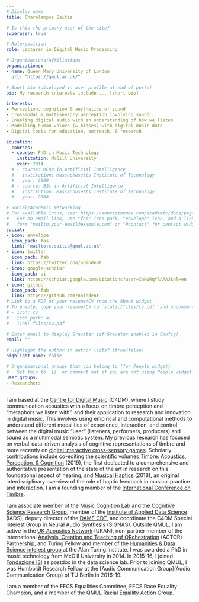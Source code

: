 ```yaml
---
# Display name
title: Charalampos Saitis

# Is this the primary user of the site?
superuser: true

# Role/position
role: Lecturer in Digital Music Processing

# Organizations/Affiliations
organizations:
- name: Queen Mary University of London
  url: "https://qmul.ac.uk/"

# Short bio (displayed in user profile at end of posts)
bio: My research interests include ... [short bio]

interests:
- Perception, cognition & aesthetics of sound
- Crossmodal & multisensory perception involving sound
- Enabling digital audio with an understanding of how we listen
- Modelling human values (& biases) with digital music data
- Digital tools for education, outreach, & research

education:
  courses:
  - course: PhD in Music Technology
    institution: McGill University
    year: 2014
  # - course: MEng in Artificial Intelligence
  #   institution: Massachusetts Institute of Technology
  #   year: 2009
  # - course: BSc in Artificial Intelligence
  #   institution: Massachusetts Institute of Technology
  #   year: 2008

# Social/Academic Networking
# For available icons, see: https://sourcethemes.com/academic/docs/page-builder/#icons
#   For an email link, use "fas" icon pack, "envelope" icon, and a link in the
#   form "mailto:your-email@example.com" or "#contact" for contact widget.
social:
- icon: envelope
  icon_pack: fas
  link: 'mailto:c.saitis@qmul.ac.uk'
- icon: twitter
  icon_pack: fab
  link: https://twitter.com/noindent
- icon: google-scholar
  icon_pack: ai
  link: https://scholar.google.com/citations?user=XnHVRqYAAAAJ&hl=en
- icon: github
  icon_pack: fab
  link: https://github.com/noindent
# Link to a PDF of your resume/CV from the About widget.
# To enable, copy your resume/CV to `static/files/cv.pdf` and uncomment the lines below.
# - icon: cv
#   icon_pack: ai
#   link: files/cv.pdf

# Enter email to display Gravatar (if Gravatar enabled in Config)
email: ""

# Highlight the author in author lists? (true/false)
highlight_name: false

# Organizational groups that you belong to (for People widget)
#   Set this to `[]` or comment out if you are not using People widget.
user_groups:
- Researchers
---
```


I am based at the [Centre for Digital Music](https://c4dm.eecs.qmul.ac.uk/) (C4DM), where I study communication acoustics with a focus on timbre perception and “metaphors we listen with”, and their application to research and innovation in digital music. This involves using empirical and computational methods to understand different modalities of experience, interaction, and control between the digital music “user” (listeners, performers, producers) and sound as a multimodal semiotic system. My previous research has focused on verbal-data-driven analysis of cognitive representations of timbre and more recently on [digital interactive cross-sensory games](https://www.seeingmusic.app/). Scholarly contributions include co-editing the scientific volumes [Timbre: Acoustics, Perception, & Cognition](https://link.springer.com/book/10.1007/978-3-030-14832-4) (2019), the first dedicated to a comprehensive and authoritative presentation of the state of the art in research on this foundational aspect of hearing, and [Musical Haptics](https://link.springer.com/book/10.1007%2F978-3-319-58316-7) (2018), an original interdisciplinary overview of the role of haptic feedback in musical practice and interaction. I am a founding member of the [International Conference on Timbre](https://timbre2020.mus.auth.gr/).

I am associate member of the [Music Cognition Lab](http://music-cognition.eecs.qmul.ac.uk/) and the [Cognitive Science Research Group](http://cogsci.eecs.qmul.ac.uk/), member of the [Institute of Applied Data Science](https://www.applieddatascience.qmul.ac.uk/) (IADS), deputy director of the [DAME CDT](https://dame.qmul.ac.uk/), and coordinate the C4DM Special Interest Group in Neural Audio Synthesis (SIGNAS). Outside QMUL, I am active in the [UK Acoustics Network](https://acoustics.ac.uk/) (UKAN), non-partner member of the international [Analysis, Creation and Teaching of ORchestration](https://www.actorproject.org/) (ACTOR) Partnership, and Turing Fellow and member of the [Humanities & Data Science interest group](https://www.turing.ac.uk/research/interest-groups/humanities-and-data-science) at the Alan Turing Institute.  I was awarded a PhD in music technology from McGill University in 2014. In 2015-16, I joined [Fondazione ISI](https://www.isi.it/en/home) as postdoc in the data science lab. Prior to joining QMUL, I was Humboldt Research Fellow at the [Audio Communication Group](Audio Communication Group) of TU Berlin in 2016-19.

I am a member of the EECS Equalities Committee, EECS Race Equality Champion, and a member of the QMUL [Racial Equality Action Group](https://hr.qmul.ac.uk/equality/protected-characteristics/race/the-race-equality-action-group/).
